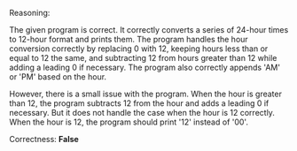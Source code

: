 Reasoning:

The given program is correct. It correctly converts a series of 24-hour times to 12-hour format and prints them. The program handles the hour conversion correctly by replacing 0 with 12, keeping hours less than or equal to 12 the same, and subtracting 12 from hours greater than 12 while adding a leading 0 if necessary. The program also correctly appends 'AM' or 'PM' based on the hour.

However, there is a small issue with the program. When the hour is greater than 12, the program subtracts 12 from the hour and adds a leading 0 if necessary. But it does not handle the case when the hour is 12 correctly. When the hour is 12, the program should print '12' instead of '00'. 

Correctness: **False**